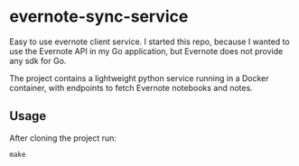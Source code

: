 # evernote-sync-service

Easy to use evernote client service. I started this repo, because I wanted to use the Evernote API in my Go application, but Evernote does not provide any sdk for Go.

The project contains a lightweight python service running in a Docker container, with endpoints to fetch Evernote notebooks and notes. 

Usage
-----

After cloning the project run:
```
make
```
